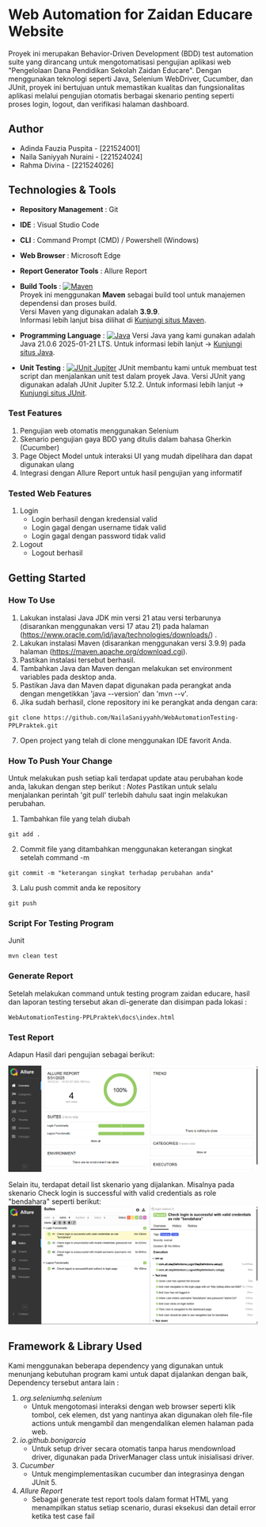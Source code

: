 # Web Automation for Zaidan Educare Website
Proyek ini merupakan Behavior-Driven Development (BDD) test automation suite yang dirancang untuk mengotomatisasi pengujian aplikasi web "Pengelolaan Dana Pendidikan Sekolah Zaidan Educare". Dengan menggunakan teknologi seperti Java, Selenium WebDriver, Cucumber, dan JUnit, proyek ini bertujuan untuk memastikan kualitas dan fungsionalitas aplikasi melalui pengujian otomatis berbagai skenario penting seperti proses login, logout, dan verifikasi halaman dashboard.


## Author 
* Adinda Fauzia Puspita - [221524001]
* Naila Saniyyah Nuraini - [221524024]
* Rahma Divina - [221524026]

## Technologies & Tools 
* **Repository Management** : Git
* **IDE** : Visual Studio Code
* **CLI** : Command Prompt (CMD) / Powershell (Windows)
* **Web Browser** : Microsoft Edge
* **Report Generator Tools** : Allure Report
* **Build Tools** : [![Maven](https://img.shields.io/badge/Maven-3.9.9-blue)](https://maven.apache.org/)  
  Proyek ini menggunakan **Maven** sebagai build tool untuk manajemen dependensi dan proses build.  
  Versi Maven yang digunakan adalah **3.9.9**.  
  Informasi lebih lanjut bisa dilihat di [Kunjungi situs Maven](https://maven.apache.org/).

* **Programming Language** : [![Java](https://img.shields.io/badge/Java-21.0.6%202025--01--21%20LTS-red)](https://www.java.com/)
  Versi Java yang kami gunakan adalah Java 21.0.6 2025-01-21 LTS. 
  Untuk informasi lebih lanjut -> [Kunjungi situs Java](https://www.java.com/).

* **Unit Testing** : [![JUnit Jupiter](https://img.shields.io/badge/JUnit%20Jupiter-5.12.2-green)](https://junit.org/)
  JUnit membantu kami untuk membuat test script dan menjalankan unit test dalam proyek Java. 
  Versi JUnit yang digunakan adalah JUnit Jupiter 5.12.2. 
  Untuk informasi lebih lanjut -> [Kunjungi situs JUnit](https://junit.org/).

### Test Features
1. Pengujian web otomatis menggunakan Selenium
2. Skenario pengujian gaya BDD yang ditulis dalam bahasa Gherkin (Cucumber)
3. Page Object Model untuk interaksi UI yang mudah dipelihara dan dapat digunakan ulang
4. Integrasi dengan Allure Report untuk hasil pengujian yang informatif

### Tested Web Features
1. Login
    -  Login berhasil dengan kredensial valid
    -  Login gagal dengan username tidak valid
    -  Login gagal dengan password tidak valid
2. Logout
    -  Logout berhasil 

## Getting Started 
### How To Use
1. Lakukan instalasi Java JDK min versi 21 atau versi terbarunya (disarankan menggunakan versi 17 atau 21) pada halaman (https://www.oracle.com/id/java/technologies/downloads/) .
2. Lakukan instalasi Maven (disarankan menggunakan versi 3.9.9) pada halaman (https://maven.apache.org/download.cgi).
3. Pastikan instalasi tersebut berhasil.
4. Tambahkan Java dan Maven dengan melakukan set environment variables pada desktop anda.
5. Pastikan Java dan Maven dapat digunakan pada perangkat anda dengan mengetikkan 'java --version' dan 'mvn --v'.
6. Jika sudah berhasil, clone repository ini ke perangkat anda dengan cara:
```
git clone https://github.com/NailaSaniyyahh/WebAutomationTesting-PPLPraktek.git
```
7. Open project yang telah di clone menggunakan IDE favorit Anda.

### How To Push Your Change
Untuk melakukan push setiap kali terdapat update atau perubahan kode anda, lakukan dengan step berikut : 
*Notes* Pastikan untuk selalu menjalankan perintah 'git pull' terlebih dahulu saat ingin melakukan perubahan.

1. Tambahkan file yang telah diubah 
```
git add .
```
2. Commit file yang ditambahkan menggunakan keterangan singkat setelah command -m 
```
git commit -m "keterangan singkat terhadap perubahan anda"
```
3. Lalu push commit anda ke repository 
```
git push 
```

### Script For Testing Program   
Junit
```
mvn clean test
```

### Generate Report
Setelah melakukan command untuk testing program zaidan educare, hasil dan laporan testing tersebut akan di-generate dan disimpan pada lokasi :
```
WebAutomationTesting-PPLPraktek\docs\index.html
```

### Test Report 
Adapun Hasil dari pengujian sebagai berikut:

![alt text](image.png)

Selain itu, terdapat detail list skenario yang dijalankan. Misalnya pada skenario Check login is successful with valid credentials as role "bendahara" seperti berikut:
![alt text](image-1.png)

## Framework & Library Used
Kami menggunakan beberapa dependency yang digunakan untuk menunjang kebutuhan program kami untuk dapat dijalankan dengan baik, Dependency tersebut antara lain : 
1. *org.seleniumhq.selenium* 
    - Untuk mengotomasi interaksi dengan web browser seperti klik tombol, cek elemen, dst yang nantinya akan digunakan oleh file-file actions untuk mengambil dan mengendalikan elemen halaman pada web. 
2. *io.github.bonigarcia* 
    - Untuk setup driver secara otomatis tanpa harus mendownload driver, digunakan pada DriverManager class untuk inisialisasi driver.
2. *Cucumber* 
    - Untuk mengimplementasikan cucumber dan integrasinya dengan JUnit 5.
2. *Allure Report* 
    - Sebagai generate test report tools dalam format HTML yang menampilkan status setiap scenario, durasi eksekusi dan detail error ketika test case fail